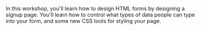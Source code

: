 In this workshop, you'll learn how to design HTML forms by designing a signup page. You'll learn how to control what types of data people can type into your form, and some new CSS tools for styling your page.

